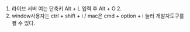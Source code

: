 1. 라이브 서버 여는 단축키 Alt + L 입력 후 Alt + O 2.
2. window사용자는 ctrl + shift + i / mac은 cmd + option + i 눌러 개발자도구를 켤 수 있다.
